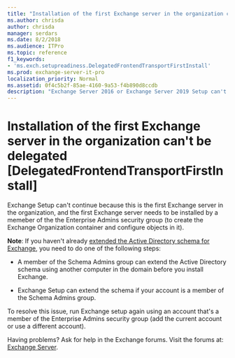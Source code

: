 ```yaml
---
title: "Installation of the first Exchange server in the organization can't be delegated [DelegatedFrontendTransportFirstInstall]"
ms.author: chrisda
author: chrisda
manager: serdars
ms.date: 8/2/2018
ms.audience: ITPro
ms.topic: reference
f1_keywords:
- 'ms.exch.setupreadiness.DelegatedFrontendTransportFirstInstall'
ms.prod: exchange-server-it-pro
localization_priority: Normal
ms.assetid: 0f4c5b2f-85ae-4160-9a53-f4b890d8ccdb
description: "Exchange Server 2016 or Exchange Server 2019 Setup can't continue because the account doesn't have permission to install the first Exchange server in the organization."
---
```


# Installation of the first Exchange server in the organization can't be delegated [DelegatedFrontendTransportFirstInstall]

Exchange Setup can't continue because this is the first Exchange server in the organization, and the first Exchange server needs to be installed by a memeber of the the Enterprise Admins security group (to create the Exchange Organization container and configure objects in it).
  
**Note**: If you haven't already [extended the Active Directory schema for Exchange](../prepare-ad-and-domains.md#step-1-extend-the-active-directory-schema), you need to do one of the following steps:

- A member of the Schema Admins group can extend the Active Directory schema using another computer in the domain before you install Exchange.

- Exchange Setup can extend the schema if your account is a member of the Schema Admins group.

To resolve this issue, run Exchange setup again using an account that's a member of the Enterprise Admins security group (add the current account or use a different account).
  
Having problems? Ask for help in the Exchange forums. Visit the forums at: [Exchange Server](https://go.microsoft.com/fwlink/p/?linkId=60612).
